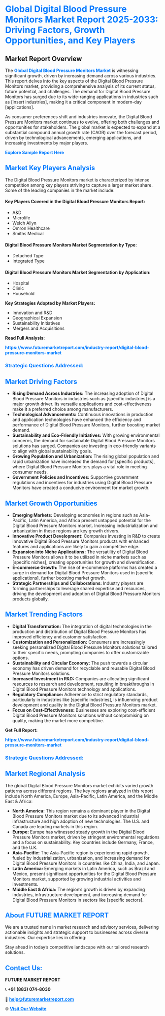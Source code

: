 <h1 style="color: #007BFF;">Global Digital Blood Pressure Monitors Market Report 2025-2033: Driving Factors, Growth Opportunities, and Key Players</h1>

<section id="overview">
<h2>Market Report Overview</h2>
<p>The <a href="https://www.futuremarketreport.com/industry-report/digital-blood-pressure-monitors-market" style="color: #007BFF; text-decoration: none;"><strong>Global Digital Blood Pressure Monitors Market</strong></a> is witnessing significant growth, driven by increasing demand across various industries. This report delves into the key aspects of the Digital Blood Pressure Monitors market, providing a comprehensive analysis of its current status, future potential, and challenges. The demand for Digital Blood Pressure Monitors has surged due to its wide-ranging applications in industries such as [insert industries], making it a critical component in modern-day [applications].</p>
<p>As consumer preferences shift and industries innovate, the Digital Blood Pressure Monitors market continues to evolve, offering both challenges and opportunities for stakeholders. The global market is expected to expand at a substantial compound annual growth rate (CAGR) over the forecast period, driven by technological advancements, emerging applications, and increasing investments by major players.</p>
</section>

<section id="overview">
<p><a href="https://www.futuremarketreport.com/request-sample/reportId=85596" style="color: #007BFF; text-decoration: none;"><strong>Explore Sample Report Here</strong></a></p>
</section>

<section id="key-players">
<h2 style="color: #007BFF;">Market Key Players Analysis</h2>
<p>The Digital Blood Pressure Monitors market is characterized by intense competition among key players striving to capture a larger market share. Some of the leading companies in the market include:</p>
<h4>Key Players Covered in the Digital Blood Pressure Monitors Report:</h4>
<ul><li>A&amp;D</li><li>Microlife</li><li>Welch Allyn</li><li>Omron Healthcare</li><li>Smiths Medical</li></ul>
<h4>Digital Blood Pressure Monitors Market Segmentation by Type:</h4>
<ul><li>Detached Type</li><li>Integrated Type</li></ul>

<h4>Digital Blood Pressure Monitors Market Segmentation by Application:</h4>
<ul><li>Hospital</li><li>Clinic</li><li>Household</li></ul>
<p><strong>Key Strategies Adopted by Market Players:</strong></p>
<ul>
<li>Innovation and R&D</li>
<li>Geographical Expansion</li>
<li>Sustainability Initiatives</li>
<li>Mergers and Acquisitions</li>
</ul>
</section>

<section>
<p><strong>Read Full Analysis: </strong></p><a href="https://www.futuremarketreport.com/industry-report/digital-blood-pressure-monitors-market" style="color: #007BFF; text-decoration: none;"><strong>https://www.futuremarketreport.com/industry-report/digital-blood-pressure-monitors-market</strong></a>
<h3 style="color: #007BFF;">Strategic Questions Addressed:</h3>
</section>

<section id="driving-factors">
<h2 style="color: #007BFF;">Market Driving Factors</h2>
<ul>
<li><strong>Rising Demand Across Industries:</strong> The increasing adoption of Digital Blood Pressure Monitors in industries such as [specific industries] is a major growth driver. Its versatile applications and cost-effectiveness make it a preferred choice among manufacturers.</li>
<li><strong>Technological Advancements:</strong> Continuous innovations in production and application technologies have enhanced the efficiency and performance of Digital Blood Pressure Monitors, further boosting market demand.</li>
<li><strong>Sustainability and Eco-Friendly Initiatives:</strong> With growing environmental concerns, the demand for sustainable Digital Blood Pressure Monitors solutions has surged. Companies are investing in eco-friendly variants to align with global sustainability goals.</li>
<li><strong>Growing Population and Urbanization:</strong> The rising global population and rapid urbanization have increased the demand for [specific products], where Digital Blood Pressure Monitors plays a vital role in meeting consumer needs.</li>
<li><strong>Government Policies and Incentives:</strong> Supportive government regulations and incentives for industries using Digital Blood Pressure Monitors have created a conducive environment for market growth.</li>
</ul>
</section>

<section id="growth-opportunities">
<h2 style="color: #007BFF;">Market Growth Opportunities</h2>
<ul>
<li><strong>Emerging Markets:</strong> Developing economies in regions such as Asia-Pacific, Latin America, and Africa present untapped potential for the Digital Blood Pressure Monitors market. Increasing industrialization and urbanization in these regions are key growth drivers.</li>
<li><strong>Innovative Product Development:</strong> Companies investing in R&D to create innovative Digital Blood Pressure Monitors products with enhanced features and applications are likely to gain a competitive edge.</li>
<li><strong>Expansion into Niche Applications:</strong> The versatility of Digital Blood Pressure Monitors allows it to be utilized in niche markets such as [specific niches], creating opportunities for growth and diversification.</li>
<li><strong>E-commerce Growth:</strong> The rise of e-commerce platforms has created a surge in demand for Digital Blood Pressure Monitors used in [specific applications], further boosting market growth.</li>
<li><strong>Strategic Partnerships and Collaborations:</strong> Industry players are forming partnerships to leverage shared expertise and resources, driving the development and adoption of Digital Blood Pressure Monitors products globally.</li>
</ul>
</section>

<section id="trending-factors">
<h2 style="color: #007BFF;">Market Trending Factors</h2>
<ul>
<li><strong>Digital Transformation:</strong> The integration of digital technologies in the production and distribution of Digital Blood Pressure Monitors has improved efficiency and customer satisfaction.</li>
<li><strong>Customization and Personalization:</strong> Consumers are increasingly seeking personalized Digital Blood Pressure Monitors solutions tailored to their specific needs, prompting companies to offer customizable options.</li>
<li><strong>Sustainability and Circular Economy:</strong> The push towards a circular economy has driven demand for recyclable and reusable Digital Blood Pressure Monitors solutions.</li>
<li><strong>Increased Investment in R&D:</strong> Companies are allocating significant resources to research and development, resulting in breakthroughs in Digital Blood Pressure Monitors technology and applications.</li>
<li><strong>Regulatory Compliance:</strong> Adherence to strict regulatory standards, particularly in industries like [specific industries], is influencing product development and quality in the Digital Blood Pressure Monitors market.</li>
<li><strong>Focus on Cost-Effectiveness:</strong> Businesses are exploring cost-efficient Digital Blood Pressure Monitors solutions without compromising on quality, making the market more competitive.</li>
</ul>
</section>

<section>
<p><strong>Get Full Report: </strong></p><a href="https://www.futuremarketreport.com/industry-report/digital-blood-pressure-monitors-market" style="color: #007BFF; text-decoration: none;"><strong>https://www.futuremarketreport.com/industry-report/digital-blood-pressure-monitors-market</strong></a>
<h3 style="color: #007BFF;">Strategic Questions Addressed:</h3>
</section>


<section id="regional-analysis">
<h2 style="color: #007BFF;">Market Regional Analysis</h2>
<p>The global Digital Blood Pressure Monitors market exhibits varied growth patterns across different regions. The key regions analyzed in this report include North America, Europe, Asia-Pacific, Latin America, and the Middle East & Africa:</p>
<ul>
<li><strong>North America:</strong> This region remains a dominant player in the Digital Blood Pressure Monitors market due to its advanced industrial infrastructure and high adoption of new technologies. The U.S. and Canada are leading markets in this region.</li>
<li><strong>Europe:</strong> Europe has witnessed steady growth in the Digital Blood Pressure Monitors market, driven by stringent environmental regulations and a focus on sustainability. Key countries include Germany, France, and the U.K.</li>
<li><strong>Asia-Pacific:</strong> The Asia-Pacific region is experiencing rapid growth, fueled by industrialization, urbanization, and increasing demand for Digital Blood Pressure Monitors in countries like China, India, and Japan.</li>
<li><strong>Latin America:</strong> Emerging markets in Latin America, such as Brazil and Mexico, present significant opportunities for the Digital Blood Pressure Monitors market, supported by growing industrial activities and investments.</li>
<li><strong>Middle East & Africa:</strong> The region’s growth is driven by expanding industries, infrastructure development, and increasing demand for Digital Blood Pressure Monitors in sectors like [specific sectors].</li>
</ul>
</section>

<footer>
<h2 style="color: #007BFF;">About FUTURE MARKET REPORT</h2>
<p>We are a trusted name in market research and advisory services, delivering actionable insights and strategic support to businesses across diverse industries. Our expertise lies in offering:</p>

<p>Stay ahead in today’s competitive landscape with our tailored research solutions.</p>

<h2 style="color: #007BFF;">Contact Us:</h2>
<p><strong>FUTURE MARKET REPORT</strong></p>
<p>📞 <strong>+91 (883) 074-8030</strong></p>
<p>📧 <strong><a href="mailto:help@futuremarketreport.com" style="color: #007BFF;">help@futuremarketreport.com</a></strong></p>
<p>🌐 <strong><a href="https://www.futuremarketreport.com/" style="color: #007BFF;">Visit Our Website</a></strong></p>
</footer>